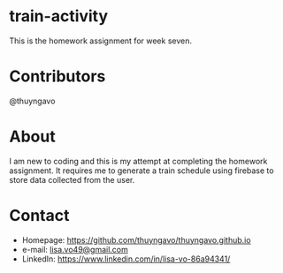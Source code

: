 # train-activity
This is the homework assignment for week seven.

# Contributors
@thuyngavo

# About
I am new to coding and this is my attempt at completing the homework assignment. It requires me to generate a train schedule using firebase to store data collected from the user.

# Contact
- Homepage: https://github.com/thuyngavo/thuyngavo.github.io
- e-mail: lisa.vo49@gmail.com
- LinkedIn: https://www.linkedin.com/in/lisa-vo-86a94341/